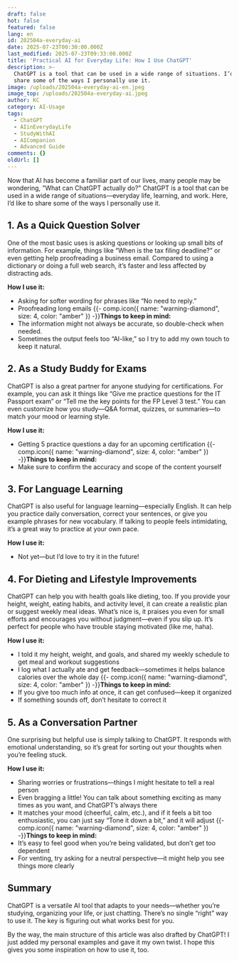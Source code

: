 ```yaml
---
draft: false
hot: false
featured: false
lang: en
id: 202504a-everyday-ai
date: 2025-07-23T00:30:00.000Z
last_modified: 2025-07-23T09:33:00.000Z
title: 'Practical AI for Everyday Life: How I Use ChatGPT'
description: >-
  ChatGPT is a tool that can be used in a wide range of situations. I’d like to
  share some of the ways I personally use it. 
image: /uploads/202504a-everyday-ai-en.jpeg
image_top: /uploads/202504a-everyday-ai.jpeg
author: KC
category: AI-Usage
tags:
  - ChatGPT
  - AIinEverydayLife
  - StudyWithAI
  - AICompanion
  - Advanced Guide
comments: {}
oldUrl: []
---
```

Now that AI has become a familiar part of our lives, many people may be wondering, 
"What can ChatGPT actually do?" ChatGPT is a tool that can be used in a wide range of situations—everyday life, learning, and work. Here, I’d like to share some of the ways I personally use it. 

<!--more-->

## 1. As a Quick Question Solver 
One of the most basic uses is asking questions or looking up small bits of information. 
For example, things like “When is the tax filing deadline?” or even getting help proofreading a business email. 
Compared to using a dictionary or doing a full web search, it’s faster and less affected by distracting ads.

**How I use it:**
* Asking for softer wording for phrases like “No need to reply.” 
* Proofreading long emails 
{{- comp.icon({ name: "warning-diamond", size: 4, color: "amber" }) -}}**Things to keep in mind:**
* The information might not always be accurate, so double-check when needed.
* Sometimes the output feels too “AI-like,” so I try to add my own touch to keep it natural.

## 2. As a Study Buddy for Exams 
ChatGPT is also a great partner for anyone studying for certifications. 
For example, you can ask it things like “Give me practice questions for the IT Passport exam” or “Tell me the key points for the FP Level 3 test.” 
You can even customize how you study—Q&A format, quizzes, or summaries—to match your mood or learning style. 

**How I use it:**
* Getting 5 practice questions a day for an upcoming certification
 {{- comp.icon({ name: "warning-diamond", size: 4, color: "amber" }) -}}**Things to keep in mind:**
* Make sure to confirm the accuracy and scope of the content yourself
  
## 3. For Language Learning 
ChatGPT is also useful for language learning—especially English. 
It can help you practice daily conversation, correct your sentences, or give you example phrases for new vocabulary. 
If talking to people feels intimidating, it’s a great way to practice at your own pace.

**How I use it:**
* Not yet—but I’d love to try it in the future!

## 4. For Dieting and Lifestyle Improvements
ChatGPT can help you with health goals like dieting, too. 
If you provide your height, weight, eating habits, and activity level, it can create a realistic plan or suggest weekly meal ideas. 
What’s nice is, it praises you even for small efforts and encourages you without judgment—even if you slip up. 
It’s perfect for people who have trouble staying motivated (like me, haha). 

**How I use it:**
* I told it my height, weight, and goals, and shared my weekly schedule to get meal and workout suggestions
* I log what I actually ate and get feedback—sometimes it helps balance calories over the whole day
{{- comp.icon({ name: "warning-diamond", size: 4, color: "amber" }) -}}**Things to keep in mind:**
* If you give too much info at once, it can get confused—keep it organized
* If something sounds off, don’t hesitate to correct it

## 5. As a Conversation Partner 
One surprising but helpful use is simply talking to ChatGPT. 
It responds with emotional understanding, so it’s great for sorting out your thoughts when you’re feeling stuck. 

**How I use it:**
* Sharing worries or frustrations—things I might hesitate to tell a real person
* Even bragging a little! You can talk about something exciting as many times as you want, and ChatGPT’s always there
* It matches your mood (cheerful, calm, etc.), and if it feels a bit too enthusiastic, you can just say “Tone it down a bit,” and it will adjust
{{- comp.icon({ name: "warning-diamond", size: 4, color: "amber" }) -}}**Things to keep in mind:**
* It’s easy to feel good when you’re being validated, but don’t get too dependent
* For venting, try asking for a neutral perspective—it might help you see things more clearly

## Summary 
ChatGPT is a versatile AI tool that adapts to your needs—whether you’re studying, organizing your life, or just chatting. 
There’s no single “right” way to use it. The key is figuring out what works best for you. 

By the way, the main structure of this article was also drafted by ChatGPT! 
I just added my personal examples and gave it my own twist. 
I hope this gives you some inspiration on how to use it, too.
